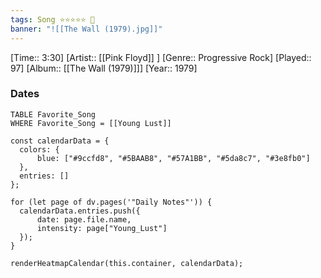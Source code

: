 ```yaml
---
tags: Song ⭐⭐⭐⭐⭐ 💛
banner: "![[The Wall (1979).jpg]]"
---
```

[Time:: 3:30]
[Artist:: [[Pink Floyd]] ]
[Genre:: Progressive Rock]
[Played:: 97]
[Album:: [[The Wall (1979)]]]
[Year:: 1979]
### Dates
````dataview
TABLE Favorite_Song
WHERE Favorite_Song = [[Young Lust]]
````

  ```dataviewjs
const calendarData = { 
	colors: { 
		blue: ["#9ccfd8", "#5BAAB8", "#57A1BB", "#5da8c7", "#3e8fb0"] 
	}, 
	entries: [] 
}; 

for (let page of dv.pages('"Daily Notes"')) { 
	calendarData.entries.push({ 
		date: page.file.name, 
		intensity: page["Young_Lust"]
	}); 
} 

renderHeatmapCalendar(this.container, calendarData);
```
